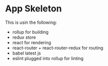 # App Skeleton

This is usin the following:
- rollup for building
- redux store
- react for rendering
- react-router + react-router-redux for routing
- babel latest js
- eslint plugged into rollup for linting
